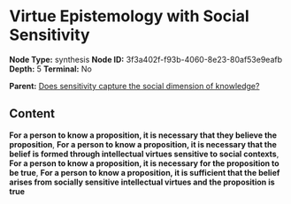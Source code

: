 # Virtue Epistemology with Social Sensitivity

**Node Type:** synthesis
**Node ID:** 3f3a402f-f93b-4060-8e23-80af53e9eafb
**Depth:** 5
**Terminal:** No

**Parent:** [Does sensitivity capture the social dimension of knowledge?](does-sensitivity-capture-the-social-dimension-of-knowledge-antithesis-8316cbb0-17dc-42e3-8b40-fe6f18ec558c.md)

## Content

**For a person to know a proposition, it is necessary that they believe the proposition**, **For a person to know a proposition, it is necessary that the belief is formed through intellectual virtues sensitive to social contexts**, **For a person to know a proposition, it is necessary for the proposition to be true**, **For a person to know a proposition, it is sufficient that the belief arises from socially sensitive intellectual virtues and the proposition is true**
